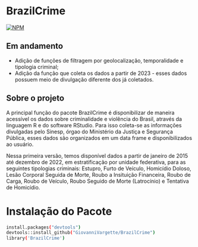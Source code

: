 # BrazilCrime
[![NPM](https://img.shields.io/npm/l/react)](https://github.com/GiovanniVargette/BrazilCrime/blob/master/LICENSE) 

## Em andamento

- Adição de funções de filtragem por geolocalização, temporalidade e tipologia criminal;
- Adição da função que coleta os dados a partir de 2023 - esses dados possuem meio de divulgação diferente dos já coletados. 

## Sobre o projeto

A principal função do pacote BrazilCrime é disponibilizar de maneira acessível os dados sobre criminalidade e violência do Brasil, através da linguagem R e do software RStudio.
Para isso coleta-se as informações divulgadas pelo Sinesp, órgao do Ministério da Justiça e Segurança Pública, esses dados são organizados em um data frame e disponibilizados ao usuário.

Nessa primeira versão, temos disponível dados a partir de janeiro de 2015 até dezembro de 2022, em estratificação por unidade federativa, para as seguintes tipologias criminais: Estupro, Furto de Veículo, Homicídio Doloso,
Lesão Corporal Seguida de Morte, Roubo a Insituição Financeira, Roubo de Carga, Roubo de Veículo, Roubo Seguido de Morte (Latrocínio) e Tentativa de Homicídio.


# Instalação do Pacote

```bash
install.packages("devtools")
devtools::install_github("GiovanniVargette/BrazilCrime")
library('BrazilCrime')
```
